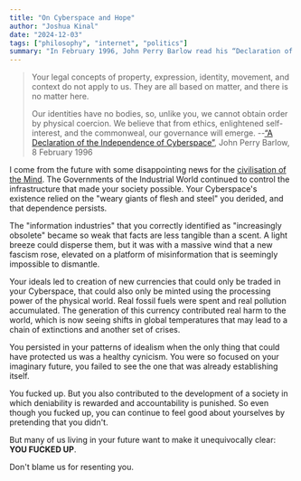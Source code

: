 ```yaml
---
title: "On Cyberspace and Hope"
author: "Joshua Kinal"
date: "2024-12-03"
tags: ["philosophy", "internet", "politics"]
summary: "In February 1996, John Perry Barlow read his “Declaration of the Independence of Cyberspace” to the World Economic Forum. It’s time to look at how that turned out."
---
```


> Your legal concepts of property, expression, identity, movement, and context do not apply to us. They are all based on matter, and there is no matter here.
>
> Our identities have no bodies, so, unlike you, we cannot obtain order by physical coercion. We believe that from ethics, enlightened self-interest, and the commonweal, our governance will emerge.
> --[“A Declaration of the Independence of Cyberspace”](https://www.eff.org/cyberspace-independence), John&nbsp;Perry&nbsp;Barlow, 8&nbsp;February&nbsp;1996

I come from the future with some disappointing news for the [civilisation of the Mind](https://www.eff.org/cyberspace-independence#:~:text=I%20come%20from%20Cyberspace%2C%20the%20new%20home%20of%20Mind). The Governments of the Industrial World continued to control the infrastructure that made your society possible. Your Cyberspace's existence relied on the "weary giants of flesh and steel" you derided, and that dependence persists.

The "information industries" that you correctly identified as "increasingly obsolete" became so weak that facts are less tangible than a scent. A light breeze could disperse them, but it was with a massive wind that a new fascism rose, elevated on a platform of misinformation that is seemingly impossible to dismantle.

Your ideals led to creation of new currencies that could only be traded in your Cyberspace, that could also only be minted using the processing power of the physical world. Real fossil fuels were spent and real pollution accumulated. The generation of this currency contributed real harm to the world, which is now seeing shifts in global temperatures that may lead to a chain of extinctions and another set of crises.

You persisted in your patterns of idealism when the only thing that could have protected us was a healthy cynicism. You were so focused on your imaginary future, you failed to see the one that was already establishing itself.

You fucked up. But you also contributed to the development of a society in which deniability is rewarded and accountability is punished. So even though you fucked up, you can continue to feel good about yourselves by pretending that you didn't.

But many of us living in your future want to make it unequivocally clear: **YOU&nbsp;FUCKED&nbsp;UP**.

Don't blame us for resenting you.
